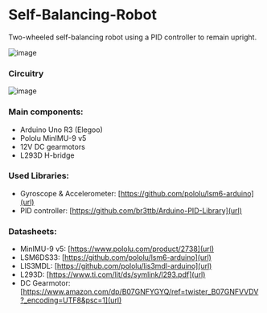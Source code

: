 # Self-Balancing-Robot
Two-wheeled self-balancing robot using a PID controller to remain upright. 

![image](https://user-images.githubusercontent.com/66259138/110210988-76cd6880-7e62-11eb-822e-f6358d439207.png)


### Circuitry
![image](https://user-images.githubusercontent.com/66259138/110210972-60bfa800-7e62-11eb-9221-26d5a8becacb.png)

### Main components:
* Arduino Uno R3 (Elegoo)
* Pololu MinIMU-9 v5
* 12V DC gearmotors
* L293D H-bridge

### Used Libraries:
* Gyroscope & Accelerometer: [https://github.com/pololu/lsm6-arduino](url)
* PID controller: [https://github.com/br3ttb/Arduino-PID-Library](url)

### Datasheets:
* MinIMU-9 v5: [https://www.pololu.com/product/2738](url)
* LSM6DS33: [https://github.com/pololu/lsm6-arduino](url)
* LIS3MDL: [https://github.com/pololu/lis3mdl-arduino](url)
* L293D: [https://www.ti.com/lit/ds/symlink/l293.pdf](url)
* DC Gearmotor: [https://www.amazon.com/dp/B07GNFYGYQ/ref=twister_B07GNFVVDV?_encoding=UTF8&psc=1](url)


